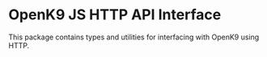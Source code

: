 # OpenK9 JS HTTP API Interface

This package contains types and utilities for interfacing with OpenK9 using HTTP.
